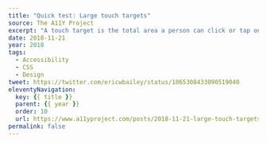 ```yaml
---
title: "Quick test: Large touch targets"
source: The A11Y Project
excerpt: "A touch target is the total area a person can click or tap on to activate an interactive element such as a link, input, or button"
date: 2018-11-21
year: 2018
tags:
  - Accessibility
  - CSS
  - Design
tweet: https://twitter.com/ericwbailey/status/1065308433090519040
eleventyNavigation:
  key: {{ title }}
  parent: {{ year }}
  order: 10
  url: https://www.a11yproject.com/posts/2018-11-21-large-touch-targets/
permalink: false
---
```

